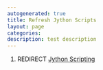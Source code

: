 ```yaml
---
autogenerated: true
title: Refresh Jython Scripts
layout: page
categories: 
description: test description
---
```


1.  REDIRECT [Jython Scripting](Jython_Scripting)
